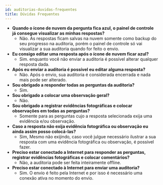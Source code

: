 ```yaml
---
id: auditorias-duvidas-frequentes
title: Dúvidas Frequentes
---
```


- **Quando o ícone de nuvem da pergunta fica azul, o painel de controle já consegue visualizar as minhas respostas?**
    - Não. As respostas ficam salvas na nuvem somente como backup do seu progresso na auditoria, porém o painel de controle só vai visualizar a sua auditoria quando for feito o envio.
- **Eu consigo editar uma resposta após o ícone de nuvem ficar azul?**
    - Sim. enquanto você não enviar a auditoria é possível alterar qualquer resposta dada.
- **Após eu enviar a auditoria é possível eu editar alguma resposta?**
    - Não. Após o envio, sua auditoria é considerada encerrada e nada mais pode ser alterado.
- **Sou obrigado a responder todas as perguntas da auditoria?**
    - Sim.
- **Sou obrigado a colocar uma observação geral?**
    - Não.
- **Sou obrigado a registrar evidências fotográficas e colocar observações em todas as perguntas?**
    - Somente para as perguntas cujo a resposta selecionada exija uma evidência e/ou observação.
- **Caso a resposta não exija evidência fotográfica ou observação eu ainda assim posso colocá-las?**
    - Sim, Mesmo não exijindo, caso você julgue necessário ilustrar a sua resposta com uma evidência fotográfica ou observação, é possível fazer.
- **Preciso estar conectado a Internet para responder as perguntas, registrar evidências fotográficas e colocar comentários?**
    - Não, a auditoria pode ser feita inteiramente offline.
- **Preciso estar conectado à Internet para enviar uma auditoria?**
    - Sim. O envio é feito pela Internet e por isso é necessário uma conexão ativa no momento do envio.
